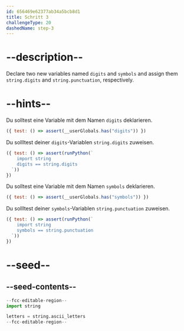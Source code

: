 ```yaml
---
id: 656469e62377ab34a5bcb8d1
title: Schritt 3
challengeType: 20
dashedName: step-3
---
```


# --description--

Declare two new variables named `digits` and `symbols` and assign them `string.digits` and `string.punctuation`, respectively.

# --hints--

Du solltest eine Variable mit dem Namen `digits` deklarieren.

```js
({ test: () => assert(__userGlobals.has("digits")) })
```

Du sollltest deiner `digits`-Variablen `string.digits` zuweisen.

```js
({ test: () => assert(runPython(`
    import string
    digits == string.digits
  `))
})
```

Du solltest eine Variable mit dem Namen `symbols` deklarieren.

```js
({ test: () => assert(__userGlobals.has("symbols")) })
```

Du sollltest deiner `symbols`-Variablen `string.punctuation` zuweisen.

```js
({ test: () => assert(runPython(`
    import string
    symbols == string.punctuation
  `))
})
```

# --seed--

## --seed-contents--

```py
--fcc-editable-region--
import string

letters = string.ascii_letters
--fcc-editable-region--
```
